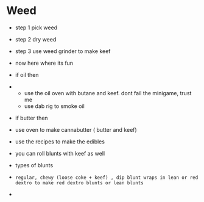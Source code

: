 # Weed
- step 1 pick weed
- step 2 dry weed
- step 3 use weed grinder to make keef

- now here where its fun

- if oil then
- - use the oil oven with butane and keef. dont fail the minigame, trust me
  - use dab rig to smoke oil
 
- if butter then
-   use oven to make cannabutter ( butter and keef)
-   use the recipes to make the edibles

-   you can roll blunts with keef as well
-   types of blunts
-     regular, chewy (loose coke + keef) , dip blunt wraps in lean or red dextro to make red dextro blunts or lean blunts
- 
